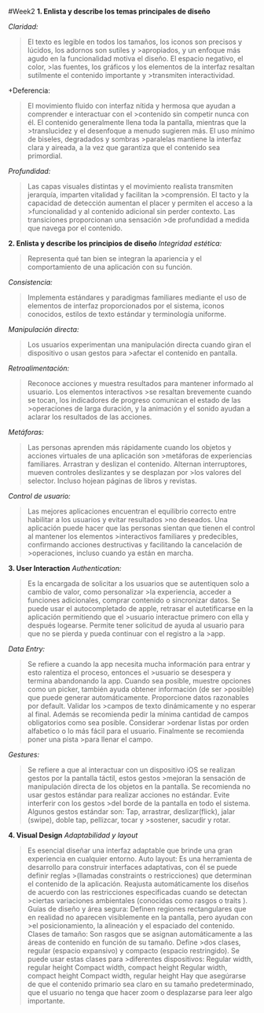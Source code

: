 #Week2
**1. Enlista y describe los temas principales de diseño**

*Claridad:* 
>El texto es legible en todos los tamaños, los iconos son precisos y lúcidos, los adornos son sutiles y >apropiados, y un enfoque más agudo en la funcionalidad motiva el diseño. El espacio negativo, el color, >las fuentes, los gráficos y los elementos de la interfaz resaltan sutilmente el contenido importante y >transmiten interactividad.

+Deferencia:
>El movimiento fluido con interfaz nítida y hermosa  que ayudan a comprender e interactuar con el >contenido sin competir nunca con él. El contenido generalmente llena toda la pantalla, mientras que la >translucidez y el desenfoque a menudo sugieren más. El uso mínimo de biseles, degradados y sombras >paralelas mantiene la interfaz clara y aireada, a la vez que garantiza que el contenido sea primordial.

*Profundidad:*
>Las capas visuales distintas y el movimiento realista transmiten jerarquía, imparten vitalidad y facilitan la >comprensión. El tacto y la capacidad de detección aumentan el placer y permiten el acceso a la >funcionalidad y al contenido adicional sin perder contexto. Las transiciones proporcionan una sensación >de profundidad a medida que navega por el contenido.

**2. Enlista y describe los principios de diseño**
*Integridad estética:*
>Representa qué tan bien se integran la apariencia y el comportamiento de una aplicación con su función.

*Consistencia:*
 >Implementa estándares y paradigmas familiares mediante el uso de elementos de interfaz proporcionados
 >por el sistema, iconos conocidos, estilos de texto estándar y terminología uniforme.

*Manipulación directa:*
>Los usuarios experimentan una manipulación directa cuando giran el dispositivo o usan gestos para >afectar el contenido en pantalla.

*Retroalimentación:*
>Reconoce acciones y muestra resultados para mantener informado al usuario. Los elementos interactivos >se resaltan brevemente cuando se tocan, los indicadores de progreso comunican el estado de las >operaciones de larga duración, y la animación y el sonido ayudan a aclarar los resultados de las acciones.

*Metáforas:*
>Las personas aprenden más rápidamente cuando los objetos y acciones virtuales de una aplicación son >metáforas de experiencias familiares.
>Arrastran y deslizan el contenido. Alternan interruptores, mueven controles deslizantes y se desplazan por >los valores del selector. Incluso hojean páginas de libros y revistas.

*Control de usuario:*
>Las mejores aplicaciones encuentran el equilibrio correcto entre habilitar a los usuarios y evitar resultados >no deseados.
>Una aplicación puede hacer que las personas sientan que tienen el control al mantener los elementos >interactivos familiares y predecibles, confirmando acciones destructivas y facilitando la cancelación de >operaciones, incluso cuando ya están en marcha.

**3. User Interaction**
*Authentication:*
>Es la encargada de solicitar a los usuarios que se autentiquen solo a cambio de valor, como personalizar >la experiencia, acceder a funciones adicionales, comprar contenido o sincronizar datos. 
>Se puede usar el autocompletado de apple, retrasar el autetificarse en la aplicación permitiendo que el >usuario interactue primero con ella y después logearse. 
>Permite tener solicitud de ayuda al usuario para que no se pierda y pueda continuar con el registro a la >app. 

*Data Entry:*
>Se refiere a cuando la app necesita mucha información para entrar y esto ralentiza el proceso, entonces el >usuario se desespera y termina abandonando la app. 
>Cuando sea posible, muestre opciones como un picker, también ayuda obtener información (de ser >posible) que puede generar automáticamente. Proporcione datos razonables por default. Validar los >campos de texto dinámicamente y no esperar al final. 
>Además se recomienda pedir la mínima cantidad de campos obligatorios como sea posible. Considerar >ordenar listas por orden alfabetico o lo más fácil para el usuario. Finalmente se recomienda poner una pista >para llenar el campo. 

*Gestures:* 
>Se refiere a que al interactuar con un dispositivo iOS se realizan gestos por la pantalla táctil, estos gestos >mejoran la sensación de manipulación directa de los objetos en la pantalla.
>Se recomienda no usar gestos estándar para realizar acciones no estándar. Evite interferir con los gestos >del borde de la pantalla en todo el sistema.
>Algunos gestos estándar son: Tap, arrastrar, deslizar(flick), jalar (swipe), doble tap, pellizcar, tocar y >sostener, sacudir y rotar.

**4. Visual Design**
*Adaptabilidad y layout*
>Es esencial diseñar una interfaz adaptable que brinde una gran experiencia en cualquier entorno.
>Auto layout:
>Es una herramienta de desarrollo para construir interfaces adaptativas, con él se puede definir reglas >(llamadas constraints o restricciones) que determinan el contenido de la aplicación. 
>Reajusta automáticamente los diseños de acuerdo con las restricciones especificadas cuando se detectan >ciertas variaciones ambientales (conocidas como rasgos o  traits ).
>Guías de diseño y área segura:
>Definen regiones rectangulares que en realidad no aparecen visiblemente en la pantalla, pero ayudan con    >el posicionamiento, la alineación y el espaciado del contenido.
>Clases de tamaño: 
>Son rasgos que se asignan automáticamente a las áreas de contenido en función de su tamaño. Define >dos clases, regular (espacio expansivo) y compacto (espacio restringido). Se puede usar estas clases para >diferentes dispositivos:
>Regular width, regular height
>Compact width, compact height
>Regular width, compact height
>Compact width, regular height
>Hay que asegúrarse de que el contenido primario sea claro en su tamaño predeterminado, que el usuario no tenga que hacer zoom o desplazarse para leer algo importante. 
>
